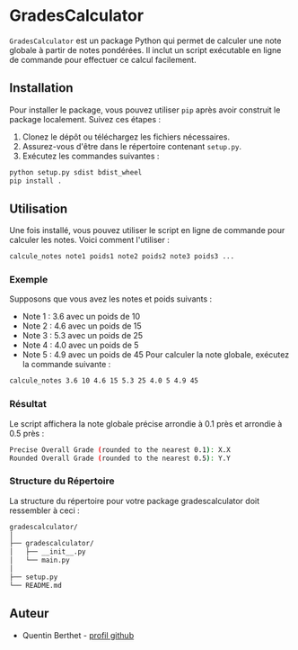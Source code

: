 # GradesCalculator

`GradesCalculator` est un package Python qui permet de calculer une note globale à partir de notes pondérées. Il inclut un script exécutable en ligne de commande pour effectuer ce calcul facilement.

## Installation

Pour installer le package, vous pouvez utiliser `pip` après avoir construit le package localement. Suivez ces étapes :

1. Clonez le dépôt ou téléchargez les fichiers nécessaires.
2. Assurez-vous d'être dans le répertoire contenant `setup.py`.
3. Exécutez les commandes suivantes :

```bash
python setup.py sdist bdist_wheel
pip install .
```

## Utilisation

Une fois installé, vous pouvez utiliser le script en ligne de commande pour calculer les notes. Voici comment l'utiliser :

```bash
calcule_notes note1 poids1 note2 poids2 note3 poids3 ...
```

### Exemple
Supposons que vous avez les notes et poids suivants :

- Note 1 : 3.6 avec un poids de 10
- Note 2 : 4.6 avec un poids de 15
- Note 3 : 5.3 avec un poids de 25
- Note 4 : 4.0 avec un poids de 5
- Note 5 : 4.9 avec un poids de 45
Pour calculer la note globale, exécutez la commande suivante :

```bash
calcule_notes 3.6 10 4.6 15 5.3 25 4.0 5 4.9 45
```
### Résultat

Le script affichera la note globale précise arrondie à 0.1 près et arrondie à 0.5 près :

```bash
Precise Overall Grade (rounded to the nearest 0.1): X.X
Rounded Overall Grade (rounded to the nearest 0.5): Y.Y
```

### Structure du Répertoire

La structure du répertoire pour votre package gradescalculator doit ressembler à ceci :

```bash
gradescalculator/
│
├── gradescalculator/
│   ├── __init__.py
│   └── main.py
│
├── setup.py
└── README.md

```

## Auteur
- Quentin Berthet - [profil github](https://github.com/BERTHETquentin)